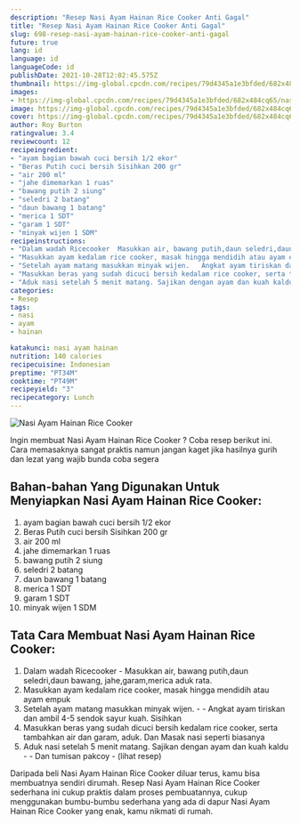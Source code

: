 ```yaml
---
description: "Resep Nasi Ayam Hainan Rice Cooker Anti Gagal"
title: "Resep Nasi Ayam Hainan Rice Cooker Anti Gagal"
slug: 698-resep-nasi-ayam-hainan-rice-cooker-anti-gagal
future: true
lang: id
language: id
languageCode: id
publishDate: 2021-10-28T12:02:45.575Z 
thumbnail: https://img-global.cpcdn.com/recipes/79d4345a1e3bfded/682x484cq65/nasi-ayam-hainan-rice-cooker-foto-resep-utama.png
images:
- https://img-global.cpcdn.com/recipes/79d4345a1e3bfded/682x484cq65/nasi-ayam-hainan-rice-cooker-foto-resep-utama.png
image: https://img-global.cpcdn.com/recipes/79d4345a1e3bfded/682x484cq65/nasi-ayam-hainan-rice-cooker-foto-resep-utama.png
cover: https://img-global.cpcdn.com/recipes/79d4345a1e3bfded/682x484cq65/nasi-ayam-hainan-rice-cooker-foto-resep-utama.png
author: Roy Burton
ratingvalue: 3.4
reviewcount: 12
recipeingredient:
- "ayam bagian bawah cuci bersih 1/2 ekor"
- "Beras Putih cuci bersih Sisihkan 200 gr"
- "air 200 ml"
- "jahe dimemarkan 1 ruas"
- "bawang putih 2 siung"
- "seledri 2 batang"
- "daun bawang 1 batang"
- "merica 1 SDT"
- "garam 1 SDT"
- "minyak wijen 1 SDM"
recipeinstructions:
- "Dalam wadah Ricecooker  Masukkan air, bawang putih,daun seledri,daun bawang, jahe,garam,merica aduk rata."
- "Masukkan ayam kedalam rice cooker, masak hingga mendidih atau ayam empuk"
- "Setelah ayam matang masukkan minyak wijen.   Angkat ayam tiriskan dan ambil 4-5 sendok sayur kuah. Sisihkan"
- "Masukkan beras yang sudah dicuci bersih kedalam rice cooker, serta tambahkan air dan garam, aduk. Dan Masak nasi seperti biasanya"
- "Aduk nasi setelah 5 menit matang. Sajikan dengan ayam dan kuah kaldu   Dan tumisan pakcoy           (lihat resep)"
categories:
- Resep
tags:
- nasi
- ayam
- hainan

katakunci: nasi ayam hainan 
nutrition: 140 calories
recipecuisine: Indonesian
preptime: "PT34M"
cooktime: "PT49M"
recipeyield: "3"
recipecategory: Lunch
---
```



![Nasi Ayam Hainan Rice Cooker](https://img-global.cpcdn.com/recipes/79d4345a1e3bfded/682x484cq65/nasi-ayam-hainan-rice-cooker-foto-resep-utama.png)

Ingin membuat Nasi Ayam Hainan Rice Cooker ? Coba resep berikut ini. Cara memasaknya sangat praktis namun jangan kaget jika hasilnya gurih dan lezat yang wajib bunda coba segera

<!--inarticleads1-->

## Bahan-bahan Yang Digunakan Untuk Menyiapkan Nasi Ayam Hainan Rice Cooker:

1. ayam bagian bawah cuci bersih 1/2 ekor
1. Beras Putih cuci bersih Sisihkan 200 gr
1. air 200 ml
1. jahe dimemarkan 1 ruas
1. bawang putih 2 siung
1. seledri 2 batang
1. daun bawang 1 batang
1. merica 1 SDT
1. garam 1 SDT
1. minyak wijen 1 SDM



<!--inarticleads2-->

## Tata Cara Membuat Nasi Ayam Hainan Rice Cooker:

1. Dalam wadah Ricecooker  - Masukkan air, bawang putih,daun seledri,daun bawang, jahe,garam,merica aduk rata.
1. Masukkan ayam kedalam rice cooker, masak hingga mendidih atau ayam empuk
1. Setelah ayam matang masukkan minyak wijen.  -  - Angkat ayam tiriskan dan ambil 4-5 sendok sayur kuah. Sisihkan
1. Masukkan beras yang sudah dicuci bersih kedalam rice cooker, serta tambahkan air dan garam, aduk. Dan Masak nasi seperti biasanya
1. Aduk nasi setelah 5 menit matang. Sajikan dengan ayam dan kuah kaldu  -  - Dan tumisan pakcoy -           (lihat resep)




Daripada   beli  Nasi Ayam Hainan Rice Cooker  diluar terus, kamu  bisa membuatnya sendiri dirumah. Resep  Nasi Ayam Hainan Rice Cooker  sederhana ini cukup praktis dalam proses pembuatannya, cukup menggunakan bumbu-bumbu sederhana yang ada di dapur  Nasi Ayam Hainan Rice Cooker  yang enak, kamu nikmati di rumah.
